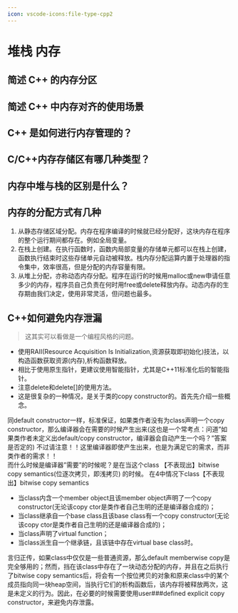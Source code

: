 ```yaml
---
icon: vscode-icons:file-type-cpp2
---
```


# 堆栈 内存

## 简述 C++ 的内存分区

## 简述 C++ 中内存对齐的使用场景

## C++ 是如何进行内存管理的？

## C/C++内存存储区有哪几种类型？

## 内存中堆与栈的区别是什么？

## 内存的分配方式有几种

1. 从静态存储区域分配。内存在程序编译的时候就已经分配好，这块内存在程序的整个运行期间都存在。例如全局变量。
2. 在栈上创建。在执行函数时，函数内局部变量的存储单元都可以在栈上创建，函数执行结束时这些存储单元自动被释放。栈内存分配运算内置于处理器的指令集中，效率很高，但是分配的内存容量有限。
3. 从堆上分配，亦称动态内存分配。程序在运行的时候用malloc或new申请任意多少的内存，程序员自己负责在何时用free或delete释放内存。动态内存的生存期由我们决定，使用非常灵活，但问题也最多。

## C++如何避免内存泄漏

> 这其实可以看做是一个编程风格的问题。

* 使用RAII(Resource Acquisition Is Initialization,资源获取即初始化)技法，以构造函数获取资源(内存),析构函数释放。
* 相比于使用原生指针，更建议使用智能指针，尤其是C++11标准化后的智能指针。
* 注意delete和delete[]的使用方法。
* 这是很复杂的一种情况，是关于类的copy constructor的。首先先介绍一些概念。

同default constructor一样，标准保证，如果类作者没有为class声明一个copy constructor，那么编译器会在需要的时候产生出来(这也是一个常考点：问道”如果类作者未定义出default/copy
constructor，编译器会自动产生一个吗？”答案是否定的)
不过请注意！！这里编译器即使产生出来，也是为满足它的需求，而非类作者的需求！！   
而什么时候是编译器”需要”的时候呢？是在当这个class 【不表现出】bitwise copy semantics(位逐次拷贝，即浅拷贝)
的时候。 在4中情况下class【不表现出】bitwise copy semantics

* 当class内含一个member object且该member object声明了一个copy constructor(无论该copy ctor是类作者自己生明的还是编译器合成的)；
* 当class继承自一个base class且该base class有一个copy constructor(无论该copy ctor是类作者自己生明的还是编译器合成的)；
* 当class声明了virtual function；
* 当class派生自一个继承链，且该链中存在virtual base class时。

言归正传，如果class中仅仅是一些普通资源，那么default memberwise copy是完全够用的；然而，挡在该class中存在了一块动态分配的内存，并且在之后执行了bitwise copy
semantics后，将会有一个按位拷贝的对象和原来class中的某个成员指向同一块heap空间，当执行它们的析构函数后，该内存将被释放两次，这是未定义的行为。因此，在必要的时候需要使用user###defined explicit
copy constructor，来避免内存泄露。
